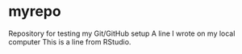 # myrepo
Repository for testing my Git/GitHub setup
A line I wrote on my local computer 
This is a line from RStudio.